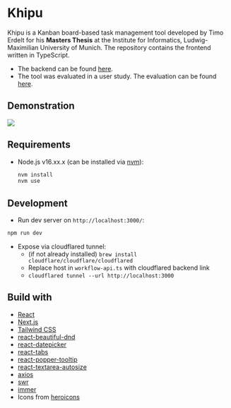 # Khipu
Khipu is a Kanban board-based task management tool developed by Timo Erdelt for his __Masters Thesis__ at the Institute for Informatics,
Ludwig-Maximilian University of Munich. The repository contains the frontend written in TypeScript. 

- The backend can be found [here](https://github.com/tmrdlt/masterthesis-khipu).
- The tool was evaluated in a user study. The evaluation can be found [here](https://github.com/tmrdlt/masterthesis-evaluation).

## Demonstration
![](khipu_demo.gif)

## Requirements
- Node.js v16.xx.x (can be installed via [nvm](https://github.com/nvm-sh/nvm)):
  ```bash
  nvm install
  nvm use
  ```
  
## Development
- Run dev server on `http://localhost:3000/`:
```bash
npm run dev
```

- Expose via cloudflared tunnel:
  - (if not already installed) `brew install cloudflare/cloudflare/cloudflared`
  - Replace host in `workflow-api.ts` with cloudflared backend link 
  - `cloudflared tunnel --url http://localhost:3000`

## Build with

- [React](https://reactjs.org/)
- [Next.js](https://nextjs.org/)
- [Tailwind CSS](https://tailwindcss.com/)
- [react-beautiful-dnd](https://github.com/atlassian/react-beautiful-dnd)
- [react-datepicker](https://github.com/Hacker0x01/react-datepicker)
- [react-tabs](https://reactcommunity.org/react-tabs/)
- [react-popper-tooltip](https://popper.js.org/react-popper/v2/)
- [react-textarea-autosize](https://github.com/Andarist/react-textarea-autosize)
- [axios](https://github.com/axios/axios)
- [swr](https://swr.vercel.app/)
- [immer](https://immerjs.github.io/immer/)
- Icons from [heroicons](https://heroicons.com/)
